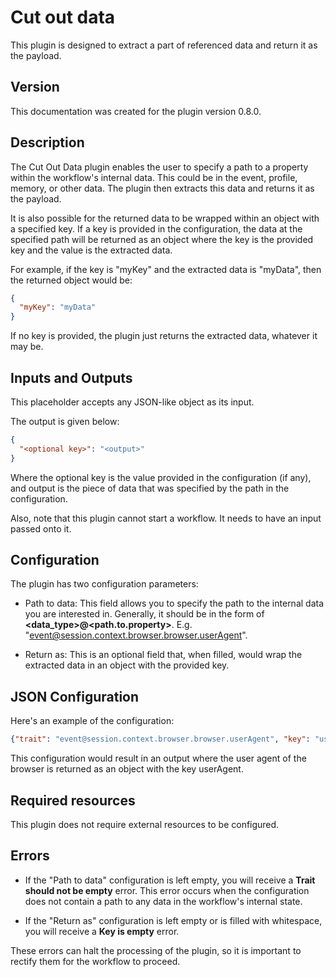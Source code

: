 # Cut out data

This plugin is designed to extract a part of referenced data and return it as the payload. 

## Version

This documentation was created for the plugin version 0.8.0.

## Description

The Cut Out Data plugin enables the user to specify a path to a property within the workflow's internal data. This could be in the event, profile, memory, or other data. The plugin then extracts this data and returns it as the payload. 

It is also possible for the returned data to be wrapped within an object with a specified key. If a key is provided in the configuration, the data at the specified path will be returned as an object where the key is the provided key and the value is the extracted data.

For example, if the key is "myKey" and the extracted data is "myData", then the returned object would be:

```json 
{
  "myKey": "myData"
}
```

If no key is provided, the plugin just returns the extracted data, whatever it may be.

## Inputs and Outputs

This placeholder accepts any JSON-like object as its input. 

The output is given below:

```json 
{
  "<optional key>": "<output>"
}
```
Where the optional key is the value provided in the configuration (if any), and output is the piece of data that was specified by the path in the configuration. 

Also, note that this plugin cannot start a workflow. It needs to have an input passed onto it.

## Configuration

The plugin has two configuration parameters:

- Path to data: This field allows you to specify the path to the internal data you are interested in. Generally, it should be in the form of __<data_type>@<path.to.property>__. E.g. "event@session.context.browser.browser.userAgent".

- Return as: This is an optional field that, when filled, would wrap the extracted data in an object with the provided key.

## JSON Configuration

Here's an example of the configuration:

```json
{"trait": "event@session.context.browser.browser.userAgent", "key": "userAgent"}
```

This configuration would result in an output where the user agent of the browser is returned as an object with the key userAgent.

## Required resources
This plugin does not require external resources to be configured.

## Errors

- If the "Path to data" configuration is left empty, you will receive a __Trait should not be empty__ error. This error occurs when the configuration does not contain a path to any data in the workflow's internal state.
    
- If the "Return as" configuration is left empty or is filled with whitespace, you will receive a __Key is empty__ error.
  
These errors can halt the processing of the plugin, so it is important to rectify them for the workflow to proceed.